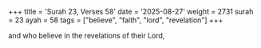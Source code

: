 +++
title = 'Surah 23, Verses 58'
date = '2025-08-27'
weight = 2731
surah = 23
ayah = 58
tags = ["believe", "faith", "lord", "revelation"]
+++

and who believe in the revelations of their Lord,